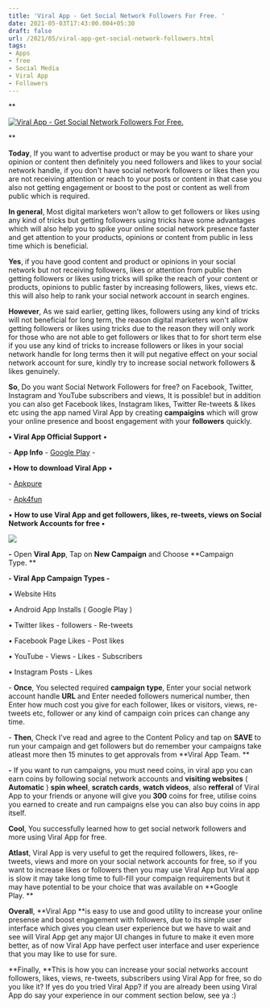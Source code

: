 ```yaml
---
title: 'Viral App - Get Social Network Followers For Free. '
date: 2021-05-03T17:43:00.004+05:30
draft: false
url: /2021/05/viral-app-get-social-network-followers.html
tags: 
- Apps
- free
- Social Media
- Viral App
- Followers
---
```


**

[![Viral App - Get Social Network Followers For Free.](https://lh3.googleusercontent.com/-tbse11LA92E/YJE-AJ38rwI/AAAAAAAAEYI/WARFdAX_eQkOXG0xC1TLAyQqkALQ1OZXQCLcBGAsYHQ/w320-h180/1620131257285590-0.png "Viral App - Get Social Network Followers For Free.")](https://lh3.googleusercontent.com/-tbse11LA92E/YJE-AJ38rwI/AAAAAAAAEYI/WARFdAX_eQkOXG0xC1TLAyQqkALQ1OZXQCLcBGAsYHQ/s1600/1620131257285590-0.png)

**

>   

**Today**, If you want to advertise product or may be you want to share your opinion or content then definitely you need followers and likes to your social network handle, if you don't have social network followers or likes then you are not receiving attention or reach to your posts or content in that case you also not getting engagement or boost to the post or content as well from public which is required.

**In general**, Most digital marketers won't allow to get followers or likes using any kind of tricks but getting followers using tricks have some advantages which will also help you to spike your online social network presence faster and get attention to your products, opinions or content from public in less time which is beneficial. 

  

**Yes**, if you have good content and product or opinions in your social network but not receiving followers, likes or attention from public then getting followers or likes using tricks will spike the reach of your content or products, opinions to public faster by increasing followers, likes, views etc. this will also help to rank your social network account in search engines. 

  

**However**, As we said earlier, getting likes, followers using any kind of tricks will not beneficial for long term, the reason digital marketers won't allow getting followers or likes using tricks due to the reason they will only work for those who are not able to get followers or likes that to for short term else if you use any kind of tricks to increase followers or likes in your social network handle for long terms then it will put negative effect on your social network account for sure, kindly try to increase social network followers & likes genuinely.

  

**So**, Do you want Social Network Followers for free? on Facebook, Twitter, Instagram and YouTube subscribers and views, It is possible! but in addition you can also get Facebook likes, Instagram likes, Twitter Re-tweets & likes etc using the app named Viral App by creating **campaigins** which will grow your online presence and boost engagement with your **followers** quickly. 

  

**• Viral App Official Support** •   

  

\- **App Info** - [Google Play](https://play.google.com/store/apps/details?id=xyz.viralapp.android) -  

  

**• How to download Viral App** •

  

\- [Apkpure](https://apkpure.com/viral-app-promote-app-website-social-networks/xyz.viralapp.android)

\- [Apk4fun](https://www.apk4now.com/apk/339267/viral-app-promote-app-website-amp-social-networks/download)

  

• **How to use Viral App and get followers, likes, re-tweets, views on Social Network Accounts for free •**

 **[![](https://lh3.googleusercontent.com/-9-G0wd8GdLU/YJE6Z99vqNI/AAAAAAAAEXw/0PjgGrpBxxgLBb9pddna9qT9L2MkdQv2QCLcBGAsYHQ/s1600/1620130386476089-1.png)](https://lh3.googleusercontent.com/-9-G0wd8GdLU/YJE6Z99vqNI/AAAAAAAAEXw/0PjgGrpBxxgLBb9pddna9qT9L2MkdQv2QCLcBGAsYHQ/s1600/1620130386476089-1.png)** 

**\-** Open **Viral App**, Tap on **New Campaign** and Choose **Campaign Type. **

  

**\- Viral App Campaign Types -**

  

• Website Hits 

• Android App Installs ( Google Play ) 

• Twitter likes - followers - Re-tweets 

• Facebook Page Likes - Post likes 

• YouTube - Views - Likes - Subscribers 

• Instagram Posts - Likes 

  

\- **Once**, You selected required **campaign** **type**, Enter your social network account handle **URL** and Enter needed followers numerical number, then Enter how much cost you give for each follower, likes or visitors, views, re-tweets etc, follower or any kind of campaign coin prices can change any time. 

  

  

\- **Then**, Check I've read and agree to the Content Policy and tap on **SAVE** to run your campaign and get followers but do remember your campaigns take atleast more then 15 minutes to get approvals from **Viral App Team. **

**\-** If you want to run campaigns, you must need coins, in viral app you can earn coins by following social network accounts and **visiting websites** ( **Automatic** ) **spin wheel**, **scratch cards**, **watch videos**, also **refferal** of Viral App to your friends or anyone will give you **300** coins for free, utilise coins you earned to create and run campaigns else you can also buy coins in app itself. 

  

**Cool**, You successfully learned how to get social network followers and more using Viral App for free. 

  

**Atlast**, Viral App is very useful to get the required followers, likes, re-tweets, views and more on your social network accounts for free, so if you want to increase likes or followers then you may use Viral App but Viral app is slow it may take long time to full-fill your compaign requirements but it may have potential to be your choice that was available on **Google Play. **  

**Overall**, **Viral App **is easy to use and good utility to increase your online presense and boost engagement with followers, due to its simple user interface which gives you clean user experience but we have to wait and see will Viral App get any major UI changes in future to make it even more better, as of now Viral App have perfect user interface and user experience that you may like to use for sure. 

  

**Finally, **This is how you can increase your social networks account followers, likes, views, re-tweets, subscribers using Viral App for free, so do you like it? If yes do you tried Viral App? if you are already been using Viral App do say your experience in our comment section below, see ya :)